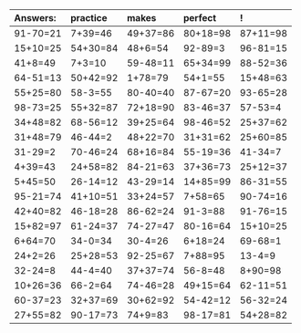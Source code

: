 | Answers: | practice | makes | perfect | ! |
| :--- | :--- | :--- | :--- | :--- |
| 91-70=21 | 7+39=46 | 49+37=86 | 80+18=98 | 87+11=98 | 
| 15+10=25 | 54+30=84 | 48+6=54 | 92-89=3 | 96-81=15 | 
| 41+8=49 | 7+3=10 | 59-48=11 | 65+34=99 | 88-52=36 | 
| 64-51=13 | 50+42=92 | 1+78=79 | 54+1=55 | 15+48=63 | 
| 55+25=80 | 58-3=55 | 80-40=40 | 87-67=20 | 93-65=28 | 
| 98-73=25 | 55+32=87 | 72+18=90 | 83-46=37 | 57-53=4 | 
| 34+48=82 | 68-56=12 | 39+25=64 | 98-46=52 | 25+37=62 | 
| 31+48=79 | 46-44=2 | 48+22=70 | 31+31=62 | 25+60=85 | 
| 31-29=2 | 70-46=24 | 68+16=84 | 55-19=36 | 41-34=7 | 
| 4+39=43 | 24+58=82 | 84-21=63 | 37+36=73 | 25+12=37 | 
| 5+45=50 | 26-14=12 | 43-29=14 | 14+85=99 | 86-31=55 | 
| 95-21=74 | 41+10=51 | 33+24=57 | 7+58=65 | 90-74=16 | 
| 42+40=82 | 46-18=28 | 86-62=24 | 91-3=88 | 91-76=15 | 
| 15+82=97 | 61-24=37 | 74-27=47 | 80-16=64 | 15+10=25 | 
| 6+64=70 | 34-0=34 | 30-4=26 | 6+18=24 | 69-68=1 | 
| 24+2=26 | 25+28=53 | 92-25=67 | 7+88=95 | 13-4=9 | 
| 32-24=8 | 44-4=40 | 37+37=74 | 56-8=48 | 8+90=98 | 
| 10+26=36 | 66-2=64 | 74-46=28 | 49+15=64 | 62-11=51 | 
| 60-37=23 | 32+37=69 | 30+62=92 | 54-42=12 | 56-32=24 | 
| 27+55=82 | 90-17=73 | 74+9=83 | 98-17=81 | 54+28=82 | 
